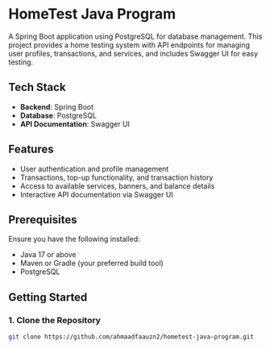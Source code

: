 # HomeTest Java Program


A Spring Boot application using PostgreSQL for database management. This project provides a home testing system with API endpoints for managing user profiles, transactions, and services, and includes Swagger UI for easy testing.

## Tech Stack

- **Backend**: Spring Boot
- **Database**: PostgreSQL
- **API Documentation**: Swagger UI

## Features

- User authentication and profile management
- Transactions, top-up functionality, and transaction history
- Access to available services, banners, and balance details
- Interactive API documentation via Swagger UI

## Prerequisites

Ensure you have the following installed:

- Java 17 or above
- Maven or Gradle (your preferred build tool)
- PostgreSQL

## Getting Started

### 1. Clone the Repository
```bash
git clone https://github.com/ahmaadfaauzn2/hometest-java-program.git

